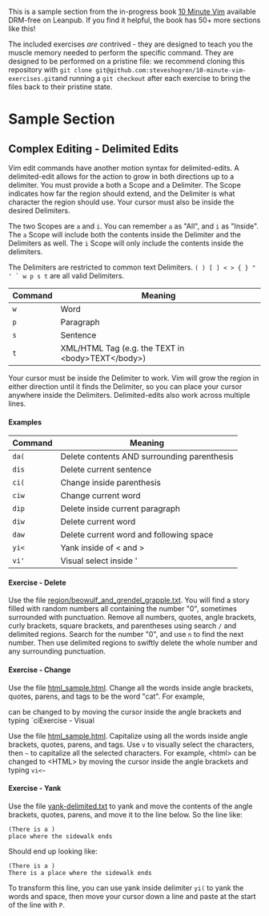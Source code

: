 This is a sample section from the in-progress book
[10 Minute Vim](https://leanpub.com/deliberatevim/) available DRM-free on
Leanpub. If you find it helpful, the book has 50+ more sections like this!

The included exercises _are_ contrived - they are designed to teach you the
muscle memory needed to perform the specific command. They are designed to be
performed on a pristine file: we recommend cloning this repository with `git
clone git@github.com:steveshogren/10-minute-vim-exercises.git`and running a `git
checkout` after each exercise to bring the files back to their pristine state.

# Sample Section

Complex Editing - Delimited Edits
-------------------------------------------------

Vim edit commands have another motion syntax for delimited-edits. A
delimited-edit allows for the action to grow in both directions up to a
delimiter. You must provide a both a Scope and a Delimiter. The Scope indicates
how far the region should extend, and the Delimiter is what character the region
should use. Your cursor must also be inside the desired Delimiters.

The two Scopes are `a` and `i`. You can remember `a` as "All", and `i` as
"Inside". The `a` Scope will include both the contents inside the Delimiter and
the Delimiters as well. The `i` Scope will only include the contents inside the
delimiters.

The Delimiters are restricted to common text Delimiters. `` ( ) [ ] < > { } " ' ` w p s t `` are all valid Delimiters.

| Command | Meaning  |
|-----|---------------------------------------------------------------|
| `w` | Word                                                          |
| `p` | Paragraph                                                     |
| `s` | Sentence                                                      |
| `t` | XML/HTML Tag (e.g. the TEXT in &lt;body&gt;TEXT&lt;/body&gt;) |

Your cursor must be inside the Delimiter to work. Vim will grow the region in
either direction until it finds the Delimiter, so you can place your cursor
anywhere inside the Delimiters. Delimited-edits also work across multiple lines.

#### Examples

| Command | Meaning                                     |
|---------|---------------------------------------------|
| `da(`   | Delete contents AND surrounding parenthesis |
| `dis`   | Delete current sentence                     |
| `ci(`   | Change inside parenthesis                   |
| `ciw`   | Change current word                         |
| `dip`   | Delete inside current paragraph             |
| `diw`   | Delete current word                         |
| `daw`   | Delete current word and following space     |
| `yi<`   | Yank inside of &lt; and &gt;                |
| `vi'`   | Visual select inside '                      |

#### Exercise - Delete

Use the file [region/beowulf\_and\_grendel\_grapple.txt](region/beowulf\_and\_grendel\_grapple.txt). You will find a
story filled with random numbers all containing the number "0", sometimes
surrounded with punctuation. Remove all numbers, quotes, angle brackets, curly
brackets, square brackets, and parentheses using search `/` and delimited
regions. Search for the number "0", and use `n` to find the next number. Then
use delimited regions to swiftly delete the whole number and any surrounding
punctuation.

#### Exercise - Change

Use the file [html\_sample.html](html\_sample.html). Change all the words inside
angle brackets, quotes, parens, and tags to be the word "cat". For example,
<html> can be changed to <cat> by moving the cursor inside the angle brackets
and typing `ci<cat`

#### Exercise - Visual

Use the file [html\_sample.html](html\_sample.html). Capitalize using all the
words inside angle brackets, quotes, parens, and tags. Use `v` to visually
select the characters, then `~` to capitalize all the selected characters. For
example, &lt;html&gt; can be changed to &lt;HTML&gt; by moving the cursor inside
the angle brackets and typing `vi<~`

#### Exercise - Yank

Use the file [yank-delimited.txt](yank-delimited.txt) to yank and move the
contents of the angle brackets, quotes, parens, and move it to the line below.
So the line like:

    (There is a )
    place where the sidewalk ends

Should end up looking like:

    (There is a )
    There is a place where the sidewalk ends

To transform this line, you can use yank inside delimiter `yi(` to yank the
words and space, then move your cursor down a line and paste at the start of the
line with `P`.
